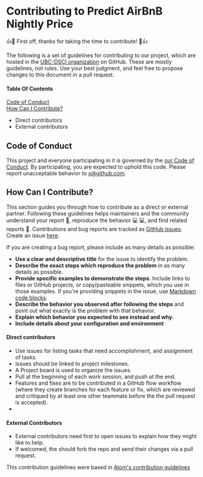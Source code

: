 # Contributing to Predict AirBnB Nightly Price

:+1::tada: First off, thanks for taking the time to contribute! :tada::+1:

The following is a set of guidelines for contributing to our project, which are hosted in the [UBC-DSCI organization](https://github.com/UBC-DSCI) on GitHub. These are mostly guidelines, not rules. Use your best judgment, and feel free to propose changes to this document in a pull request.

#### Table Of Contents

[Code of Conduct](#code-of-conduct)  
[How Can I Contribute?](#how-can-i-contribute)  
 - Direct contributors  
 - External contributors  

## Code of Conduct  

This project and everyone participating in it is governed by the [our Code of Conduct](CODE_OF_CONDUCT.md). By participating, you are expected to uphold this code. Please report unacceptable behavior to [x@github.com](mailto:x@github.com).

## How Can I Contribute?  

This section guides you through how to contribute as a direct or external partner. Following these guidelines helps maintainers and the community understand your report :pencil:, reproduce the behavior :computer: :computer:, and find related reports :mag_right:.
Contributions and bug reports are tracked as [GitHub issues](https://guides.github.com/features/issues/). Create an issue [here](https://github.com/UBC-DSCI/predict-airbnb-nightly-price/issues). 

If you are creating a bug report, please include as many details as possible: 

* **Use a clear and descriptive title** for the issue to identify the problem.  
* **Describe the exact steps which reproduce the problem** in as many details as possible.   
* **Provide specific examples to demonstrate the steps**. Include links to files or GitHub projects, or copy/pasteable snippets, which you use in those examples. If you're providing snippets in the issue, use [Markdown code blocks](https://help.github.com/articles/markdown-basics/#multiple-lines).  
* **Describe the behavior you observed after following the steps** and point out what exactly is the problem with that behavior.  
* **Explain which behavior you expected to see instead and why.**  
* **Include details about your configuration and environment**  
 
#### Direct contributors  
* Use issues for listing tasks that need accomplishment, and assignment of tasks.
* Issues should be linked to project milestones.
* A Project board is used to organize the issues.
* Pull at the beginning of each work session, and push at the end.  
* Features and fixes are to be contributed in a GitHub flow workflow (where they create branches for each feature or fix, which are reviewed and critiqued by at least one other teammate before the the pull request is accepted).
* 

#### External Contributors
* External contributors need first to open issues to explain how they might like to help.
* If welcomed, the should fork the repo and send their changes via a pull request.

This contribution guidelines were based in [Atom's contribution guidelines](https://github.com/atom/atom/edit/master/CONTRIBUTING.md)

